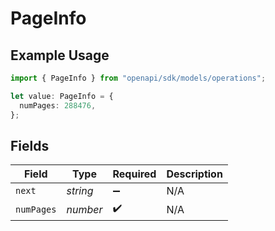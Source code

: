 # PageInfo

## Example Usage

```typescript
import { PageInfo } from "openapi/sdk/models/operations";

let value: PageInfo = {
  numPages: 288476,
};
```

## Fields

| Field              | Type               | Required           | Description        |
| ------------------ | ------------------ | ------------------ | ------------------ |
| `next`             | *string*           | :heavy_minus_sign: | N/A                |
| `numPages`         | *number*           | :heavy_check_mark: | N/A                |